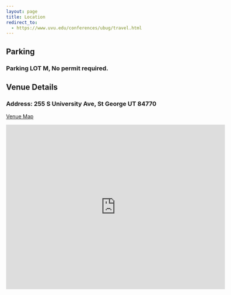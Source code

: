 ```yaml
---
layout: page
title: Location
redirect_to:
  - https://www.uvu.edu/conferences/ubug/travel.html
---
```




## <i class="fa fa-car"></i> Parking

### Parking LOT M, No permit required.

## <i class="fa fa-building-o"></i> Venue Details

### Address: 255 S University Ave, St George UT 84770
<p class="lead"><a href="/img/ubug-2015.pdf"><i class="fa fa-map-marker"></i> Venue Map</a></p>

<iframe src="https://www.google.com/maps/embed/v1/place?key=AIzaSyBeveIYSwc72R0ydG0JbLSuq2gM9s4aAzM&q=Holland+Centennial+Commons,+S+900+E,+St+George,+UT+84770" width="600" height="450" frameborder="0" style="border:0"></iframe>






